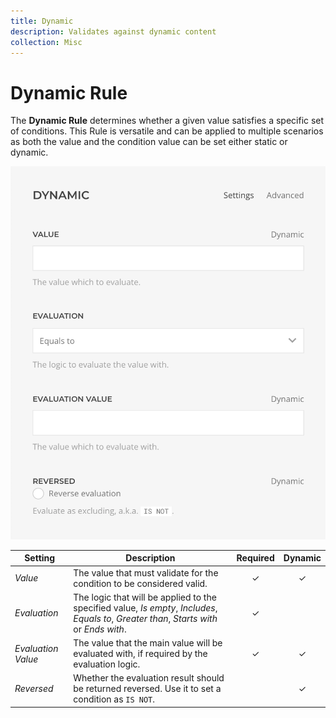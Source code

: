 ```yaml
---
title: Dynamic
description: Validates against dynamic content
collection: Misc
---
```


# Dynamic Rule

<div class="tm-resource-icon">
    <!--@include: ./assets/rule-dynamic.svg-->
</div>

The **Dynamic Rule** determines whether a given value satisfies a specific set of conditions. This Rule is versatile and can be applied to multiple scenarios as both the value and the condition value can be set either static or dynamic.

![Dynamic Rule Settings](./assets//rule-dynamic.webp)

| Setting | Description | Required | Dynamic |
| --- | --- | :---: | :---: |
| *Value* | The value that must validate for the condition to be considered valid. | &#x2713; | &#x2713; |
| *Evaluation* | The logic that will be applied to the specified value, _Is empty_, _Includes_, _Equals to_, _Greater than_, _Starts with_ or _Ends with_. | &#x2713; |
| *Evaluation Value* | The value that the main value will be evaluated with, if required by the evaluation logic. | &#x2713; | &#x2713; |
| *Reversed* | Whether the evaluation result should be returned reversed. Use it to set a condition as `IS NOT`. | | &#x2713; |
<!--@include: ./advanced-rule-settings-->
